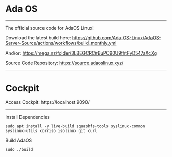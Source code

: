 # Ada OS


---
The official source code for AdaOS Linux!

Download the latest build here: https://github.com/Ada-OS-Linux/AdaOS-Server-Source/actions/workflows/build_monthly.yml

And/or: https://mega.nz/folder/3LBEGCRC#BuPC90U9fhtFyD547aXcXg

Source Code Repository: https://source.adaoslinux.xyz/

---

# Cockpit

Access Cockpit: https://localhost:9090/

---

Install Dependencies 
```
sudo apt install -y live-build squashfs-tools syslinux-common syslinux-utils xorriso isolinux git curl
```
Build AdaOS
```
sudo ./build
```
